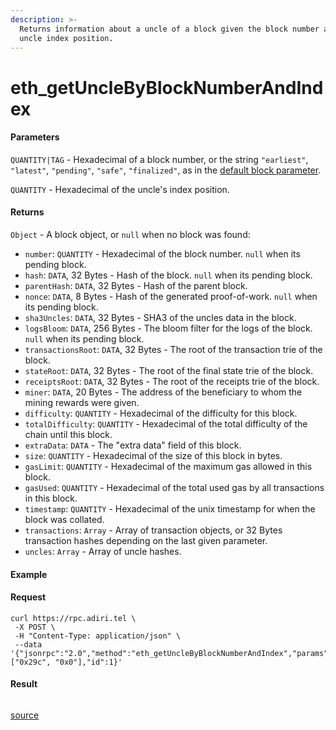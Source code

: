 ```yaml
---
description: >-
  Returns information about a uncle of a block given the block number and the
  uncle index position.
---
```


# eth\_getUncleByBlockNumberAndIndex

#### Parameters

`QUANTITY|TAG` - Hexadecimal of a block number, or the string `"earliest"`, `"latest"`, `"pending"`, `"safe"`, `"finalized"`, as in the [default block parameter](https://ethereum.org/en/developers/docs/apis/json-rpc/#default-block).

`QUANTITY` - Hexadecimal of the uncle's index position.

#### Returns

`Object` - A block object, or `null` when no block was found:

* `number`: `QUANTITY` - Hexadecimal of the block number. `null` when its pending block.
* `hash`: `DATA`, 32 Bytes - Hash of the block. `null` when its pending block.
* `parentHash`: `DATA`, 32 Bytes - Hash of the parent block.
* `nonce`: `DATA`, 8 Bytes - Hash of the generated proof-of-work. `null` when its pending block.
* `sha3Uncles`: `DATA`, 32 Bytes - SHA3 of the uncles data in the block.
* `logsBloom`: `DATA`, 256 Bytes - The bloom filter for the logs of the block. `null` when its pending block.
* `transactionsRoot`: `DATA`, 32 Bytes - The root of the transaction trie of the block.
* `stateRoot`: `DATA`, 32 Bytes - The root of the final state trie of the block.
* `receiptsRoot`: `DATA`, 32 Bytes - The root of the receipts trie of the block.
* `miner`: `DATA`, 20 Bytes - The address of the beneficiary to whom the mining rewards were given.
* `difficulty`: `QUANTITY` - Hexadecimal of the difficulty for this block.
* `totalDifficulty`: `QUANTITY` - Hexadecimal of the total difficulty of the chain until this block.
* `extraData`: `DATA` - The "extra data" field of this block.
* `size`: `QUANTITY` - Hexadecimal of the size of this block in bytes.
* `gasLimit`: `QUANTITY` - Hexadecimal of the maximum gas allowed in this block.
* `gasUsed`: `QUANTITY` - Hexadecimal of the total used gas by all transactions in this block.
* `timestamp`: `QUANTITY` - Hexadecimal of the unix timestamp for when the block was collated.
* `transactions`: `Array` - Array of transaction objects, or 32 Bytes transaction hashes depending on the last given parameter.
* `uncles`: `Array` - Array of uncle hashes.

#### Example

#### Request

```
curl https://rpc.adiri.tel \
 -X POST \
 -H "Content-Type: application/json" \
 --data '{"jsonrpc":"2.0","method":"eth_getUncleByBlockNumberAndIndex","params":["0x29c", "0x0"],"id":1}'
```

#### Result

```
```

[source](https://ethereum.org/en/developers/docs/apis/json-rpc/#eth\_getunclebyblocknumberandindex)
